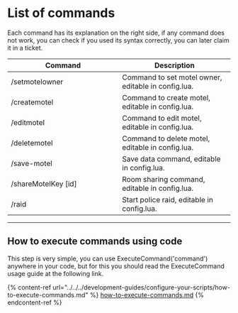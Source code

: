 # List of commands

Each command has its explanation on the right side, if any command does not work, you can check if you used its syntax correctly, you can later claim it in a ticket.

<table><thead><tr><th width="235">Command</th><th>Description</th></tr></thead><tbody><tr><td>/setmotelowner</td><td>Command to set motel owner, editable in config.lua.</td></tr><tr><td>/createmotel</td><td>Command to create motel, editable in config.lua.</td></tr><tr><td>/editmotel</td><td>Command to edit motel, editable in config.lua.</td></tr><tr><td>/deletemotel</td><td>Command to delete motel, editable in config.lua.</td></tr><tr><td>/save-motel</td><td>Save data command, editable in config.lua.</td></tr><tr><td>/shareMotelKey [id]</td><td>Room sharing command, editable in config.lua.</td></tr><tr><td>/raid</td><td>Start police raid, editable in config.lua.</td></tr></tbody></table>

***

## How to execute commands using code

This step is very simple, you can use ExecuteCommand('command') anywhere in your code, but for this you should read the ExecuteCommand usage guide at the following link.

{% content-ref url="../../../development-guides/configure-your-scripts/how-to-execute-commands.md" %}
[how-to-execute-commands.md](../../../development-guides/configure-your-scripts/how-to-execute-commands.md)
{% endcontent-ref %}
